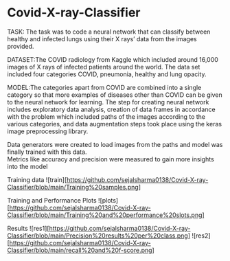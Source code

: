 # Covid-X-ray-Classifier
TASK: The task was to code a neural network that can classify between healthy and infected lungs using their X rays’ data from the images provided. 

DATASET:The COVID radiology from Kaggle which included around 16,000 images of X rays of infected patients around the world.
The data set included four categories COVID, pneumonia, healthy and lung opacity. 

MODEL:The categories apart from COVID are combined into a single category so that more examples of diseases other than COVID can be given to the
neural network for learning.
The step for creating neural network includes exploratory data analysis, creation of data frames in accordance with the problem which included paths of 
the images according to the various categories, and data augmentation steps took place using the keras image preprocessing library.

Data generators were created to load images from the paths and model was finally trained with this data.  
Metrics like accuracy and precision were measured to gain more insights into the model

Training data
![train][https://github.com/sejalsharma0138/Covid-X-ray-Classifier/blob/main/Training%20samples.png]

Training and Performance Plots
![plots][https://github.com/sejalsharma0138/Covid-X-ray-Classifier/blob/main/Training%20and%20performance%20slots.png]

Results
![res1][https://github.com/sejalsharma0138/Covid-X-ray-Classifier/blob/main/Precision%20results%20per%20class.png]
![res2][https://github.com/sejalsharma0138/Covid-X-ray-Classifier/blob/main/recall%20and%20f-score.png]
